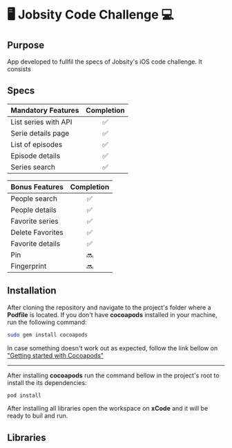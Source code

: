 # 🖥 Jobsity Code Challenge 💻

## Purpose

App developed to fullfil the specs of Jobsity's iOS code challenge. It consists

## Specs

| Mandatory Features       | Completion | 
| --------------------------- |:--------------:| 
|     List series with API    |          ✅        |
|     Serie details page      |          ✅        |
|     List of episodes         |          ✅        |
|     Episode details          |          ✅        |
|     Series search             |          ✅        |

| Bonus Features              | Completion | 
| --------------------------- |:--------------:| 
|     People search            |          ✅        |
|     People details             |          ✅        |
|     Favorite series            |          ✅        |
|     Delete Favorites         |          ✅        |
|     Favorite details          |          ✅        |
|     Pin                              |          🔜        |
|     Fingerprint                  |          🔜        |


## Installation

After cloning the repository and navigate to the project's folder where a **Podfile** is located. If you don't have **cocoapods** installed in your machine, run the following command:

```Bash
sudo gem install cocoapods
```

In case something doesn't work out as expected, follow the link bellow on  ["Getting started with Cocoapods"](https://guides.cocoapods.org/using/getting-started.html) 

---
After installing **cocoapods** run the command bellow in the project's root to install the its dependencies:

```Bash
pod install
```
After installing all libraries open the workspace on **xCode** and it will be ready to buil and run.

## Libraries
